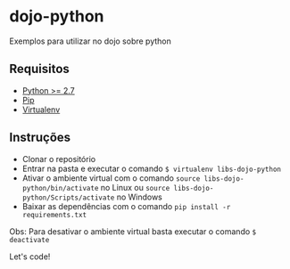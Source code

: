 # dojo-python
Exemplos para utilizar no dojo sobre python

## Requisitos

- [Python >= 2.7](https://www.python.org/)
- [Pip](https://pip.pypa.io/en/stable/installing/)
- [Virtualenv](https://virtualenv.pypa.io/en/stable/installation/)

## Instruções

- Clonar o repositório
- Entrar na pasta e executar o comando `$ virtualenv libs-dojo-python`
- Ativar o ambiente virtual com o comando `source libs-dojo-python/bin/activate` no Linux ou `source libs-dojo-python/Scripts/activate` no Windows
- Baixar as dependências com o comando `pip install -r requirements.txt`

Obs: Para desativar o ambiente virtual basta executar o comando `$ deactivate`

Let's code!
